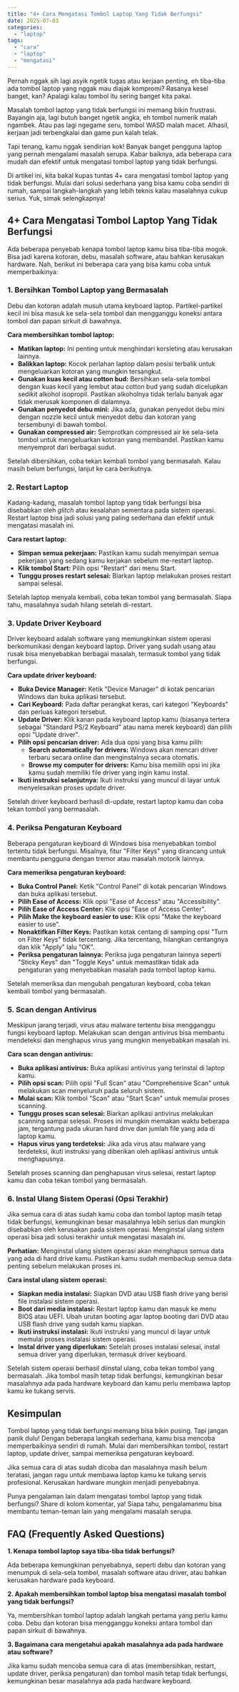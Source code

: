 ```yaml
---
title: "4+ Cara Mengatasi Tombol Laptop Yang Tidak Berfungsi"
date: 2025-07-03
categories: 
  - "laptop"
tags: 
  - "cara"
  - "laptop"
  - "mengatasi"
---
```


Pernah nggak sih lagi asyik ngetik tugas atau kerjaan penting, eh tiba-tiba ada tombol laptop yang nggak mau diajak kompromi? Rasanya kesel banget, kan? Apalagi kalau tombol itu sering banget kita pakai.

Masalah tombol laptop yang tidak berfungsi ini memang bikin frustrasi. Bayangin aja, lagi butuh banget ngetik angka, eh tombol numerik malah ngambek. Atau pas lagi ngegame seru, tombol WASD malah macet. Alhasil, kerjaan jadi terbengkalai dan game pun kalah telak.

Tapi tenang, kamu nggak sendirian kok! Banyak banget pengguna laptop yang pernah mengalami masalah serupa. Kabar baiknya, ada beberapa cara mudah dan efektif untuk mengatasi tombol laptop yang tidak berfungsi.

Di artikel ini, kita bakal kupas tuntas 4+ cara mengatasi tombol laptop yang tidak berfungsi. Mulai dari solusi sederhana yang bisa kamu coba sendiri di rumah, sampai langkah-langkah yang lebih teknis kalau masalahnya cukup serius. Yuk, simak selengkapnya!

## 4+ Cara Mengatasi Tombol Laptop Yang Tidak Berfungsi

Ada beberapa penyebab kenapa tombol laptop kamu bisa tiba-tiba mogok. Bisa jadi karena kotoran, debu, masalah software, atau bahkan kerusakan hardware. Nah, berikut ini beberapa cara yang bisa kamu coba untuk memperbaikinya:

### 1\. Bersihkan Tombol Laptop yang Bermasalah

Debu dan kotoran adalah musuh utama keyboard laptop. Partikel-partikel kecil ini bisa masuk ke sela-sela tombol dan mengganggu koneksi antara tombol dan papan sirkuit di bawahnya.

**Cara membersihkan tombol laptop:**

- **Matikan laptop:** Ini penting untuk menghindari korsleting atau kerusakan lainnya.
- **Balikkan laptop:** Kocok perlahan laptop dalam posisi terbalik untuk mengeluarkan kotoran yang mungkin tersangkut.
- **Gunakan kuas kecil atau cotton bud:** Bersihkan sela-sela tombol dengan kuas kecil yang lembut atau cotton bud yang sudah dicelupkan sedikit alkohol isopropil. Pastikan alkoholnya tidak terlalu banyak agar tidak merusak komponen di dalamnya.
- **Gunakan penyedot debu mini:** Jika ada, gunakan penyedot debu mini dengan nozzle kecil untuk menyedot debu dan kotoran yang tersembunyi di bawah tombol.
- **Gunakan compressed air:** Semprotkan compressed air ke sela-sela tombol untuk mengeluarkan kotoran yang membandel. Pastikan kamu menyemprot dari berbagai sudut.

Setelah dibersihkan, coba tekan kembali tombol yang bermasalah. Kalau masih belum berfungsi, lanjut ke cara berikutnya.

### 2\. Restart Laptop

Kadang-kadang, masalah tombol laptop yang tidak berfungsi bisa disebabkan oleh _glitch_ atau kesalahan sementara pada sistem operasi. Restart laptop bisa jadi solusi yang paling sederhana dan efektif untuk mengatasi masalah ini.

**Cara restart laptop:**

- **Simpan semua pekerjaan:** Pastikan kamu sudah menyimpan semua pekerjaan yang sedang kamu kerjakan sebelum me-restart laptop.
- **Klik tombol Start:** Pilih opsi "Restart" dari menu Start.
- **Tunggu proses restart selesai:** Biarkan laptop melakukan proses restart sampai selesai.

Setelah laptop menyala kembali, coba tekan tombol yang bermasalah. Siapa tahu, masalahnya sudah hilang setelah di-restart.

### 3\. Update Driver Keyboard

Driver keyboard adalah software yang memungkinkan sistem operasi berkomunikasi dengan keyboard laptop. Driver yang sudah usang atau rusak bisa menyebabkan berbagai masalah, termasuk tombol yang tidak berfungsi.

**Cara update driver keyboard:**

- **Buka Device Manager:** Ketik "Device Manager" di kotak pencarian Windows dan buka aplikasi tersebut.
- **Cari Keyboard:** Pada daftar perangkat keras, cari kategori "Keyboards" dan perluas kategori tersebut.
- **Update Driver:** Klik kanan pada keyboard laptop kamu (biasanya tertera sebagai "Standard PS/2 Keyboard" atau nama merek keyboard) dan pilih opsi "Update driver".
- **Pilih opsi pencarian driver:** Ada dua opsi yang bisa kamu pilih:
    - **Search automatically for drivers:** Windows akan mencari driver terbaru secara online dan menginstalnya secara otomatis.
    - **Browse my computer for drivers:** Kamu bisa memilih opsi ini jika kamu sudah memiliki file driver yang ingin kamu instal.
- **Ikuti instruksi selanjutnya:** Ikuti instruksi yang muncul di layar untuk menyelesaikan proses update driver.

Setelah driver keyboard berhasil di-update, restart laptop kamu dan coba tekan tombol yang bermasalah.

### 4\. Periksa Pengaturan Keyboard

Beberapa pengaturan keyboard di Windows bisa menyebabkan tombol tertentu tidak berfungsi. Misalnya, fitur "Filter Keys" yang dirancang untuk membantu pengguna dengan tremor atau masalah motorik lainnya.

**Cara memeriksa pengaturan keyboard:**

- **Buka Control Panel:** Ketik "Control Panel" di kotak pencarian Windows dan buka aplikasi tersebut.
- **Pilih Ease of Access:** Klik opsi "Ease of Access" atau "Accessibility".
- **Pilih Ease of Access Center:** Klik opsi "Ease of Access Center".
- **Pilih Make the keyboard easier to use:** Klik opsi "Make the keyboard easier to use".
- **Nonaktifkan Filter Keys:** Pastikan kotak centang di samping opsi "Turn on Filter Keys" tidak tercentang. Jika tercentang, hilangkan centangnya dan klik "Apply" lalu "OK".
- **Periksa pengaturan lainnya:** Periksa juga pengaturan lainnya seperti "Sticky Keys" dan "Toggle Keys" untuk memastikan tidak ada pengaturan yang menyebabkan masalah pada tombol laptop kamu.

Setelah memeriksa dan mengubah pengaturan keyboard, coba tekan kembali tombol yang bermasalah.

### 5\. Scan dengan Antivirus

Meskipun jarang terjadi, virus atau malware tertentu bisa mengganggu fungsi keyboard laptop. Melakukan scan dengan antivirus bisa membantu mendeteksi dan menghapus virus yang mungkin menyebabkan masalah ini.

**Cara scan dengan antivirus:**

- **Buka aplikasi antivirus:** Buka aplikasi antivirus yang terinstal di laptop kamu.
- **Pilih opsi scan:** Pilih opsi "Full Scan" atau "Comprehensive Scan" untuk melakukan scan menyeluruh pada seluruh sistem.
- **Mulai scan:** Klik tombol "Scan" atau "Start Scan" untuk memulai proses scanning.
- **Tunggu proses scan selesai:** Biarkan aplikasi antivirus melakukan scanning sampai selesai. Proses ini mungkin memakan waktu beberapa jam, tergantung pada ukuran hard drive dan jumlah file yang ada di laptop kamu.
- **Hapus virus yang terdeteksi:** Jika ada virus atau malware yang terdeteksi, ikuti instruksi yang diberikan oleh aplikasi antivirus untuk menghapusnya.

Setelah proses scanning dan penghapusan virus selesai, restart laptop kamu dan coba tekan tombol yang bermasalah.

### 6\. Instal Ulang Sistem Operasi (Opsi Terakhir)

Jika semua cara di atas sudah kamu coba dan tombol laptop masih tetap tidak berfungsi, kemungkinan besar masalahnya lebih serius dan mungkin disebabkan oleh kerusakan pada sistem operasi. Menginstal ulang sistem operasi bisa jadi solusi terakhir untuk mengatasi masalah ini.

**Perhatian:** Menginstal ulang sistem operasi akan menghapus semua data yang ada di hard drive kamu. Pastikan kamu sudah membackup semua data penting sebelum melakukan proses ini.

**Cara instal ulang sistem operasi:**

- **Siapkan media instalasi:** Siapkan DVD atau USB flash drive yang berisi file instalasi sistem operasi.
- **Boot dari media instalasi:** Restart laptop kamu dan masuk ke menu BIOS atau UEFI. Ubah urutan booting agar laptop booting dari DVD atau USB flash drive yang sudah kamu siapkan.
- **Ikuti instruksi instalasi:** Ikuti instruksi yang muncul di layar untuk memulai proses instalasi sistem operasi.
- **Instal driver yang diperlukan:** Setelah proses instalasi selesai, instal semua driver yang diperlukan, termasuk driver keyboard.

Setelah sistem operasi berhasil diinstal ulang, coba tekan tombol yang bermasalah. Jika tombol masih tetap tidak berfungsi, kemungkinan besar masalahnya ada pada hardware keyboard dan kamu perlu membawa laptop kamu ke tukang servis.

## Kesimpulan

Tombol laptop yang tidak berfungsi memang bisa bikin pusing. Tapi jangan panik dulu! Dengan beberapa langkah sederhana, kamu bisa mencoba memperbaikinya sendiri di rumah. Mulai dari membersihkan tombol, restart laptop, update driver, sampai memeriksa pengaturan keyboard.

Jika semua cara di atas sudah dicoba dan masalahnya masih belum teratasi, jangan ragu untuk membawa laptop kamu ke tukang servis profesional. Kerusakan hardware mungkin menjadi penyebabnya.

Punya pengalaman lain dalam mengatasi tombol laptop yang tidak berfungsi? Share di kolom komentar, ya! Siapa tahu, pengalamanmu bisa membantu teman-teman lain yang mengalami masalah serupa.

## FAQ (Frequently Asked Questions)

**1\. Kenapa tombol laptop saya tiba-tiba tidak berfungsi?**

Ada beberapa kemungkinan penyebabnya, seperti debu dan kotoran yang menumpuk di sela-sela tombol, masalah software atau driver, atau bahkan kerusakan hardware pada keyboard.

**2\. Apakah membersihkan tombol laptop bisa mengatasi masalah tombol yang tidak berfungsi?**

Ya, membersihkan tombol laptop adalah langkah pertama yang perlu kamu coba. Debu dan kotoran bisa mengganggu koneksi antara tombol dan papan sirkuit di bawahnya.

**3\. Bagaimana cara mengetahui apakah masalahnya ada pada hardware atau software?**

Jika kamu sudah mencoba semua cara di atas (membersihkan, restart, update driver, periksa pengaturan) dan tombol masih tetap tidak berfungsi, kemungkinan besar masalahnya ada pada hardware keyboard.
